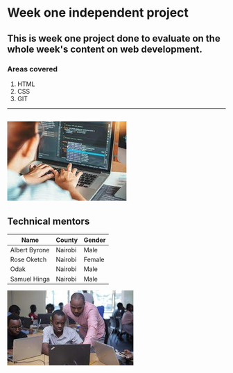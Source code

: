 # Week one independent project
This is week one project done to evaluate on the whole week's content on web development.
---
### Areas covered
1. HTML
2. CSS
3. GIT
---
![cod](img/cod.jpeg)
---
## Technical mentors
|Name | County | Gender|
| ----------- | ----------- |----------|
| Albert Byrone | Nairobi | Male  |
| Rose Oketch  | Nairobi  | Female|
| Odak| Nairobi  | Male  |
| Samuel Hinga| Nairobi| Male  |

![mentor](img/mentor.jpeg)

